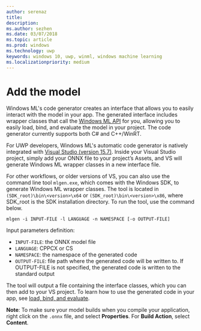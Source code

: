 ```yaml
---
author: serenaz
title: 
description:
ms.author: sezhen
ms.date: 03/07/2018
ms.topic: article
ms.prod: windows
ms.technology: uwp
keywords: windows 10, uwp, winml, windows machine learning
ms.localizationpriority: medium
---
```


# Add the model

Windows ML's code generator creates an interface that allows you to easily interact with the model in your app. The generated interface includes wrapper classes that call the [Windows ML API](/uwp/api/windows.ai.machinelearning.preview) for you, allowing you to easily load, bind, and evaluate the model in your project. The code generator currently supports both C# and C++/WinRT.

For UWP developers, Windows ML's automatic code generator is natively integrated with [Visual Studio (version 15.7)](https://developer.microsoft.com/windows/downloads). Inside your Visual Studio project, simply add your ONNX file to your project’s Assets, and VS will generate Windows ML wrapper classes in a new interface file.


For other workflows, or older versions of VS, you can also use the command line tool `mlgen.exe`, which comes with the Windows SDK, to generate Windows ML wrapper classes. The tool is located in `(SDK_root)\bin\<version>\x64` or `(SDK_root)\bin\<version>\x86`, where SDK_root is the SDK installation directory. To run the tool, use the command below.

```
mlgen -i INPUT-FILE -l LANGUAGE -n NAMESPACE [-o OUTPUT-FILE]
```

Input parameters definition:

- `INPUT-FILE`: the ONNX model file
- `LANGUAGE`: CPPCX or CS
- `NAMESPACE`: the namespace of the generated code
- `OUTPUT-FILE`: file path where the generated code will be written to. If OUTPUT-FILE is not specified, the generated code is written to the standard output

The tool will output a file containing the interface classes, which you can then add to your VS project. To learn how to use the generated code in your app, see [load, bind, and evaluate](load-bind-evaluate.md).

**Note**: To make sure your model builds when you compile your application, right click on the `.onnx` file, and select **Properties**. For **Build Action**, select **Content**.
